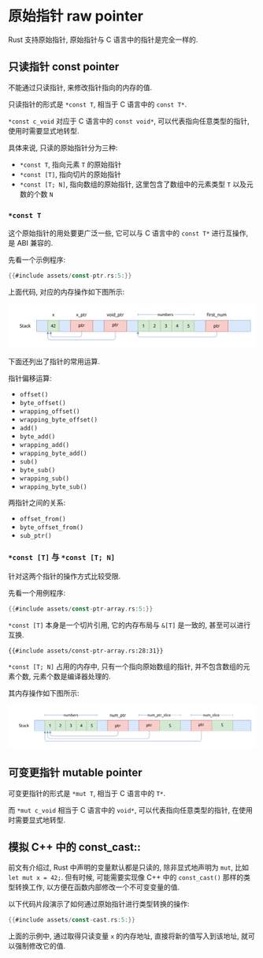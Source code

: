 # 原始指针 raw pointer

Rust 支持原始指针, 原始指针与 C 语言中的指针是完全一样的.

## 只读指针 const pointer

不能通过只读指针, 来修改指针指向的内存的值.

只读指针的形式是 `*const T`, 相当于 C 语言中的 `const T*`.

`*const c_void` 对应于 C 语言中的 `const void*`, 可以代表指向任意类型的指针, 使用时需要显式地转型.

具体来说, 只读的原始指针分为三种:

- `*const T`, 指向元素 `T` 的原始指针
- `*const [T]`, 指向切片的原始指针
- `*const [T; N]`, 指向数组的原始指针, 这里包含了数组中的元素类型 `T` 以及元数的个数 `N`

### `*const T`

这个原始指针的用处要更广泛一些, 它可以与 C 语言中的 `const T*` 进行互操作, 是 ABI 兼容的.

先看一个示例程序:

```rust
{{#include assets/const-ptr.rs:5:}}
```

上面代码, 对应的内存操作如下图所示:

![const ptr](assets/const-ptr.svg)

下面还列出了指针的常用运算.

指针偏移运算:

- `offset()`
- `byte_offset()`
- `wrapping_offset()`
- `wrapping_byte_offset()`
- `add()`
- `byte_add()`
- `wrapping_add()`
- `wrapping_byte_add()`
- `sub()`
- `byte_sub()`
- `wrapping_sub()`
- `wrapping_byte_sub()`

两指针之间的关系:

- `offset_from()`
- `byte_offset_from()`
- `sub_ptr()`

### `*const [T]` 与 `*const [T; N]`

针对这两个指针的操作方式比较受限.

先看一个用例程序:

```rust
{{#include assets/const-ptr-array.rs:5:}}
```

`*const [T]` 本身是一个切片引用, 它的内存布局与 `&[T]` 是一致的, 甚至可以进行互换.

```rust, no_run
{{#include assets/const-ptr-array.rs:28:31}}
```

`*const [T; N]` 占用的内存中, 只有一个指向原始数组的指针, 并不包含数组的元素个数, 元素个数是编译器处理的.

其内存操作如下图所示:

![const ptr array](assets/const-ptr-array.svg)

## 可变更指针 mutable pointer

可变更指针的形式是 `*mut T`, 相当于 C 语言中的 `T*`.

而 `*mut c_void` 相当于 C 语言中的 `void*`, 可以代表指向任意类型的指针, 在使用时需要显式地转型.

## 模拟 C++ 中的 const_cast::<T>

前文有介绍过, Rust 中声明的变量默认都是只读的, 除非显式地声明为 `mut`, 比如 `let mut x = 42;`.
但有时候, 可能需要实现像 C++ 中的 `const_cast()` 那样的类型转换工作, 以方便在函数内部修改一个不可变变量的值.

以下代码片段演示了如何通过原始指针进行类型转换的操作:

```rust
{{#include assets/const-cast.rs:5:}}
```

上面的示例中, 通过取得只读变量 `x` 的内存地址, 直接将新的值写入到该地址, 就可以强制修改它的值.